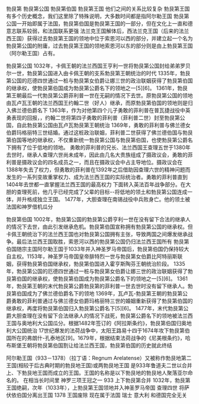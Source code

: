 勃艮第 
勃艮第公国 勃艮第伯国 勃艮第王国 他们之间的关系比较复杂
勃艮第王国有多个历史概念，我们这里除了特殊说明，大多数时间都是指阿尔勒王国
勃艮第公国一开始即属于法国，勃艮第伯国是勃艮第王国的一部分，但在文化上一直和德意志联系较弱，和法国联系更强
法兰克王国解体后，西法兰克王国（后来的法兰西王国）获得过去勃艮第王国的领地中位于索恩河以西的部分，并建立起一个名为勃艮第公国的附庸，过去勃艮第王国的领地索恩河以东的部分则是由上勃艮第王国（阿尔勒王国）占有。

勃艮第公国
1032年，卡佩王朝的法兰西国王亨利一世将勃艮第公国封给弟弟罗贝尔一世，勃艮第公国进入由卡佩王朝的支系勃艮第王朝统治的时代
1335年，勃艮第公国的厄德四世通过一桩与勃艮第女伯爵让娜三世的政治联姻获得了勃艮第伯国的继承权，使勃艮第伯国成为勃艮第公爵名下的领地之一[5][6]。
1361年，勃艮第王朝最后一代勃艮第公爵菲利普一世在无嗣的情况下去世。原勃艮第公国的领地由瓦卢瓦王朝的法兰西国王约翰二世（好人）继承，而原勃艮第伯国的领地则是归入佛兰德伯爵名下
1363年，作为对他第四个儿子勇敢的菲利普在普瓦捷战役中英勇表现的回报，，约翰二世将第四子勇敢的菲利普（菲利普二世）封至勃艮第公国，自此勃艮第公国由瓦卢瓦勃艮第王朝统治
1369年，勇敢的菲利普与佛兰德女伯爵玛格丽特三世结婚。通过这桩政治联姻，菲利普二世获得了佛兰德伯国与勃艮第伯国等地的继承权，不仅重新统一勃艮第公国与勃艮第伯国，也使勃艮第公爵名下拥有了位于低地的领地。
勇敢的菲利普的兄长、法兰西国王查理五世于1380年去世时，继承人查理六世尚未成年，因此由几名大贵族组成了摄政议会，勇敢的菲利普是摄政议会的四名成员之一，而且在摄政议会中占主导地位。摄政议会在1388年失去了权力，但勇敢的菲利普在1392年之后借助因查理六世的精神问题而发生的一系列变故重掌权力、成为法兰西王国的实际统治者。勇敢的菲利普直到1404年去世都一直掌握法兰西王国的最高权力
下面转入英法百年战争部分。在大胆的查理死前，他几乎已经完成了父辈的目标--将低地的领土和勃艮第公国连成一体，并升格成独立王国。
1477年，大胆查理在南锡战役中兵败身亡。他的领土被法国和神罗借机瓜分

勃艮第伯国
1002年，勃艮第公国的勃艮第公爵亨利一世在没有留下合法的继承人的情况下去世，由此引发继承危机。勃艮第伯国宣称拥有勃艮第公国的继承权。但卡佩王朝统治下的法兰西王国也对勃艮第公国拥有主张，导致两国之间爆发继承战争。最后法兰西王国取胜，索恩河以西的勃艮第公国仍归法兰西王国所有
勃艮第伯国随宗主国阿尔勒王国于1033年并入神圣罗马帝国后，勃艮第伯国仍保持较大自主权。1153年，神圣罗马帝国皇帝腓特烈一世与勃艮第女伯爵比阿特丽斯联姻，获得勃艮第伯国继承权，勃艮第伯国进入霍亨斯陶芬王朝统治阶段。
1335年，勃艮第公国的厄德四世通过一桩与勃艮第女伯爵让娜三世的政治联姻获得了勃艮第伯国的继承权，使勃艮第伯国成为勃艮第公爵名下的领地之一[5][6]。
1361年，勃艮第王朝的末代勃艮第公爵勃艮第的菲利普一世去世时没有留下继承人。勃艮第伯国成为了佛兰德伯爵名下的领地
1369年，瓦卢瓦-勃艮第王朝的勃艮第公爵勇敢的菲利普通过与佛兰德女伯爵玛格丽特三世的婚姻重新获得了勃艮第伯国的继承权，再度将勃艮第伯国归入勃艮第公爵名下[5][6]。
1477年，末代勃艮第公爵大胆查理在没有留下合法继承人的情况下战死，勃艮第公爵名下的领地被法兰西王国与奥地利大公国瓜分。根据1482年签订的《阿拉斯条约》，勃艮第伯国归奥地利大公国统治
17世纪爆发的法荷战争中，太阳王路易十四于1674年攻下勃艮第伯国所在的弗朗什-孔泰地区[9]。1679年，根据结束法荷战争的《尼美根条约》，哈布斯堡王朝将勃艮第伯国割让给法兰西王国，勃艮第伯国的历史就此终结

阿尔勒王国（933－1378）（拉丁语：Regnum Arelatense）又被称作勃艮地第二王国(相较于后古典时期的勃艮地王国)或两勃艮地王国 是933年鲁道夫二世以合并上、下勃艮地王国而成立的王国。王国的名称是以下勃艮地的勃艮地人聚落亚尔命名的。
在相当长时间里 神罗三项王冠之一
933 上下勃艮第合并
1032年，勃艮第王国绝嗣，次年（1033年），上勃艮第王国领地并入神圣罗马帝国
查理四世 将萨伏依伯国分离出王国
1378 王国废除
现在属于法国 瑞士 意大利 和德国完全无关
